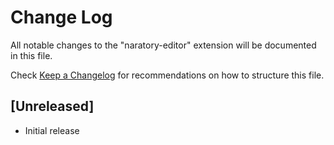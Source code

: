 # Change Log

All notable changes to the "naratory-editor" extension will be documented in this file.

Check [Keep a Changelog](http://keepachangelog.com/) for recommendations on how to structure this file.

## [Unreleased]

- Initial release